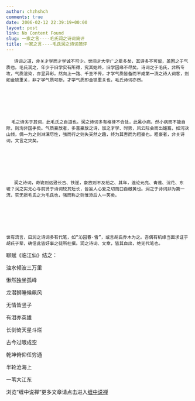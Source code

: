 ```yaml
---
author: chzhshch
comments: true
date: 2006-02-12 22:39:19+00:00
layout: post
link: No Content Found
slug: 一家之言----毛氏润之诗词简评
title: 一家之言----毛氏润之诗词简评
---
```


			













       诗词之道，非关才学而才学诚不可少。世间才大学广之辈多矣，其诗多不可留，盖困之于气质也。毛氏润之，年少于旧学实有所得，究其始终，旧学因缘不尽矣。诗词之于毛氏，非所专攻，气质渲染，亦显异彩。然向上一路、千圣不传，才学气质皆备而不成第一流之诗人词客，则如金锁重关，非才学气质可断，才学气质即金锁重关也，毛氏诗词亦然。







      毛之诗劣于其词，此毛氏之自道也。润之诗词多有格律不合处，此虽小病，然小病而不能自除，则洵非国手矣。气质豪放者，多喜豪放之诗，加之才学、时势，风云际会而出雄篇，如河决山倾，偶一为之则淋漓尽性，强而行之则失天然之趣，终为其害而为粗豪也。粗豪者，非关诗词，文言之灾矣。







       润之诗词，奇诡则远逊长吉、铁崖，豪放则不及裕之、其年，遑论元亮、青莲、浣花、东坡？润之实无心与前贤于诗词较其短长，皆妄人心爱之切而口自雌黄也。润之于诗词非为第一流，实无损毛氏之为毛氏也，强而称之则惟添后人一笑矣。







    世有流言，曰润之诗词多有代笔，如“沁园春·雪”，或言胡氏乔木为之。吾偶有机缘当面求证于胡氏子辈，确信此皆好事之徒所杜撰。润之诗词、文章，皆其自出，绝无代笔也。







聊赋《临江仙》结之：







浊水倾波三万里




愀然独坐孤峰




龙潜狮睡候飙风




无情皆竖子




有泪亦英雄







长剑倚天星斗烂




古今过眼成空




乾坤俯仰任穷通




半轮沧海上




一苇大江东









浏览“缠中说禅”更多文章请点击进入[缠中说禅](http://blog.sina.com.cn/m/chzhshch)
